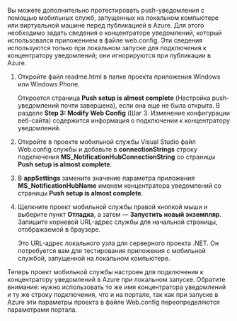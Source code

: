 
Вы можете дополнительно протестировать push-уведомления с помощью мобильных служб, запущенных на локальном компьютере или виртуальной машине перед публикацией в Azure. Для этого необходимо задать сведения о концентраторе уведомлений, который использовался приложением в файле web.config. Эти сведения используются только при локальном запуске для подключения к концентратору уведомлений; они игнорируются при публикации в Azure.

1. Откройте файл readme.html в папке проекта приложения Windows или Windows Phone. 

	Откроется страница **Push setup is almost complete** (Настройка push-уведомлений почти завершена), если она еще не была открыта. В разделе **Step 3: Modify Web Config** (Шаг 3. Изменение конфигурации веб-сайта) содержится информация о подключении к концентратору уведомлений.

2. Откройте в проекте мобильной службы Visual Studio файл Web.config службы и добавьте в **connectionStrings** строку подключения **MS\_NotificationHubConnectionString** со страницы **Push setup is almost complete**.

3. В **appSettings** замените значение параметра приложения **MS\_NotificationHubName** именем концентратора уведомлений со страницы **Push setup is almost complete**.

4. Щелкните проект мобильной службы правой кнопкой мыши и выберите пункт **Отладка**, а затем — **Запустить новый экземпляр**. Запишите корневой URL-адрес службы для начальной страницы, отображаемой в браузере.

	Это URL-адрес локального узла для серверного проекта .NET. Он потребуется вам для тестирования приложения с мобильной службой, запущенной на локальном компьютере.

Теперь проект мобильной службы настроен для подключения к концентратору уведомлений в Azure при локальном запуске. Обратите внимание: нужно использовать то же имя концентратора уведомлений и ту же строку подключения, что и на портале, так как при запуске в Azure эти параметры проекта в файле Web.config переопределяются параметрами портала.

<!---HONumber=Oct15_HO3-->